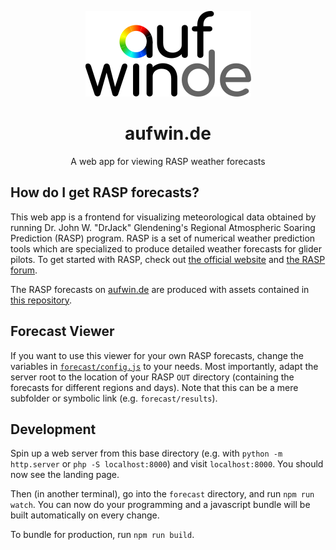 <p align="center">
  <a href="https://aufwin.de/">
    <img src="logo.svg" alt="aufwin.de logo">
  </a>

  <h1 align="center">aufwin.de</h1>

  <p align="center">
    A web app for viewing RASP weather forecasts
  </p>
</p>

## How do I get RASP forecasts?

This web app is a frontend for visualizing meteorological data obtained by running Dr. John W. "DrJack" Glendening's Regional Atmospheric Soaring Prediction (RASP) program.
RASP is a set of numerical weather prediction tools which are specialized to produce detailed weather forecasts for glider pilots.
To get started with RASP, check out [the official website](http://www.drjack.info/RASP/index.html) and [the RASP forum](http://www.drjack.info/cgi-bin/rasp-forum.cgi).

The RASP forecasts on [aufwin.de](https://aufwin.de) are produced with assets contained in [this repository](https://github.com/sfalmo/rasp-from-scratch).

## Forecast Viewer

If you want to use this viewer for your own RASP forecasts, change the variables in [`forecast/config.js`](forecast/config.js) to your needs.
Most importantly, adapt the server root to the location of your RASP `OUT` directory (containing the forecasts for different regions and days).
Note that this can be a mere subfolder or symbolic link (e.g. `forecast/results`).

## Development

Spin up a web server from this base directory (e.g. with `python -m http.server` or `php -S localhost:8000`) and visit `localhost:8000`.
You should now see the landing page.

Then (in another terminal), go into the `forecast` directory, and run `npm run watch`.
You can now do your programming and a javascript bundle will be built automatically on every change.

To bundle for production, run `npm run build`.
